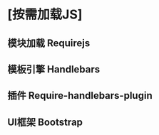 # [按需加载JS]

## 模块加载 Requirejs

## 模板引擎 Handlebars

## 插件 Require-handlebars-plugin

## UI框架 Bootstrap
